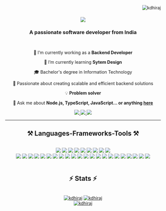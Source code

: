 <a style="pointer-events: none;" href="#">
    <img align="right" src="https://komarev.com/ghpvc/?username=kdhiraj&label=Profile%20views&color=0e75b6&style=flat" alt="kdhiraj" />
</a>

<h1 align="center">
    <a style="pointer-events: none;" href="#">
        <img src="https://readme-typing-svg.herokuapp.com/?font=Righteous&size=35&center=true&vCenter=true&width=500&height=70&duration=4000&lines=Hi+There!+👋;+I'm+Dhiraj+Kumar!;" />
    </a>
</h1>

<h3 align="center">A passionate software developer from India</h3>

<br/>
<div align="center">

 🔭 I’m currently working as a  **Backend Developer**
 
 🌱 I’m currently learning **Sytem Design**
 
🎓 Bachelor's degree in Information Technology<br/>

🌟 Passionate about creating scalable and efficient backend solutions<br/>

💡 **Problem solver** 
 


💬 Ask me about **Node.js, TypeScript, JavaScript... or anything [here](https://github.com/Kdhiraj/Kdhiraj/discussions/)**


 </div>
 
<div align="center"> 
  <a href="mailto:kdhiraj3776@gmail.com">
    <img src="https://img.shields.io/badge/Gmail-333333?style=for-the-badge&logo=gmail&logoColor=red" />
  </a>
  <a href="https://www.linkedin.com/in/dhiraj-kumar-38b387169/" target="_blank">
    <img src="https://img.shields.io/badge/LinkedIn-0077B5?style=for-the-badge&logo=linkedin&logoColor=white" target="_blank" />
  </a>
  <a href="https://github.com/Kdhiraj" target="_blank">
     <img src="https://img.shields.io/badge/Portfolio-FF5722?style=for-the-badge&logo=todoist&logoColor=white" target="_blank" /> <!-- sqlite, safari, google-chrome are other good icon options -->
  </a>
</div>

 <hr/>
 
<h2 align="center" >⚒️ Languages-Frameworks-Tools ⚒️</h2>
<br/>
<div align="center">
    <a style="pointer-events: none;" href="#"><img src="https://skillicons.dev/icons?i=html"></a>
    <a style="pointer-events: none;" href="#"><img src="https://skillicons.dev/icons?i=css"></a>
    <a style="pointer-events: none;" href="#"><img src="https://skillicons.dev/icons?i=tailwind"></a>
    <a style="pointer-events: none;" href="#"><img src="https://skillicons.dev/icons?i=react"></a>
    <a style="pointer-events: none;" href="#"><img src="https://skillicons.dev/icons?i=nextjs"></a>
    <a style="pointer-events: none;" href="#"><img src="https://skillicons.dev/icons?i=bootstrap"></a>
    <a style="pointer-events: none;" href="#"><img src="https://skillicons.dev/icons?i=vscode"></a>
    <a style="pointer-events: none;" href="#"><img src="https://skillicons.dev/icons?i=git"></a>
    <a style="pointer-events: none;" href="#"><img src="https://skillicons.dev/icons?i=github"></a><br>
</div>
<div align="center">
    <a style="pointer-events: none;" href="#"><img src="https://skillicons.dev/icons?i=nodejs"></a>
    <a style="pointer-events: none;" href="#"><img src="https://skillicons.dev/icons?i=javascript"></a>
    <a style="pointer-events: none;" href="#"><img src="https://skillicons.dev/icons?i=typescript"></a>
    <a style="pointer-events: none;" href="#"><img src="https://skillicons.dev/icons?i=express"></a>
    <a style="pointer-events: none;" href="#"><img src="https://skillicons.dev/icons?i=firebase"></a>
    <a style="pointer-events: none;" href="#"><img src="https://skillicons.dev/icons?i=mongodb"></a>
    <a style="pointer-events: none;" href="#"><img src="https://skillicons.dev/icons?i=mysql"></a>
    <a style="pointer-events: none;" href="#"><img src="https://skillicons.dev/icons?i=postgresql"></a>
    <a style="pointer-events: none;" href="#"><img src="https://skillicons.dev/icons?i=nest"></a>
    <a style="pointer-events: none;" href="#"><img src="https://skillicons.dev/icons?i=aws"></a>
    <a style="pointer-events: none;" href="#"><img src="https://skillicons.dev/icons?i=postman"></a>
    <a style="pointer-events: none;" href="#"><img src="https://skillicons.dev/icons?i=redis"></a>
    <a style="pointer-events: none;" href="#"><img src="https://skillicons.dev/icons?i=kafka"></a>
    <a style="pointer-events: none;" href="#"><img src="https://skillicons.dev/icons?i=rabbitmq"></a>
    <a style="pointer-events: none;" href="#"><img src="https://skillicons.dev/icons?i=elasticsearch"></a>
    <a style="pointer-events: none;" href="#"><img src="https://skillicons.dev/icons?i=grafana"></a>
    <a style="pointer-events: none;" href="#"><img src="https://skillicons.dev/icons?i=java"></a>
    <a style="pointer-events: none;" href="#"><img src="https://skillicons.dev/icons?i=cpp"></a>
    <a style="pointer-events: none;" href="#"><img src="https://skillicons.dev/icons?i=graphql"></a>
    <a style="pointer-events: none;" href="#"><img src="https://skillicons.dev/icons?i=docker"></a>
    <a style="pointer-events: none;" href="#"><img src="https://skillicons.dev/icons?i=nginx"></a>
    <a style="pointer-events: none;" href="#"><img src="https://skillicons.dev/icons?i=fastapi"></a><br>
</div>

<br/>


<h2 align="center">⚡ Stats ⚡</h2>
<br>
<div align=center>
<a style="pointer-events: none;" href="#"><img src="https://github-readme-stats.vercel.app/api/top-langs?username=kdhiraj&show_icons=true&locale=en&layout=compact" alt="kdhiraj" /></a>
<a style="pointer-events: none;" href="#"><img src="https://github-readme-stats.vercel.app/api?username=kdhiraj&show_icons=true&locale=en" alt="kdhiraj" /><br/></a>
<a style="pointer-events: none;" href="#"><img  src="https://github-readme-streak-stats.herokuapp.com/?user=kdhiraj&" alt="kdhiraj" /></a>


</div>

<br/><br/>


<br/>
